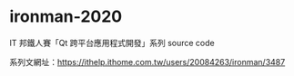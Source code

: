 # ironman-2020
IT 邦鐵人賽「Qt 跨平台應用程式開發」系列  source code

系列文網址：https://ithelp.ithome.com.tw/users/20084263/ironman/3487

